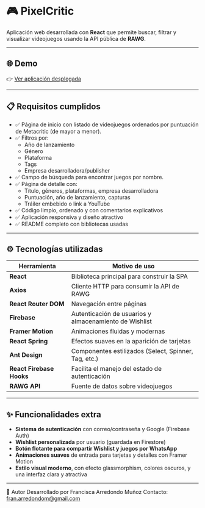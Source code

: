 # 🎮 PixelCritic

Aplicación web desarrollada con **React** que permite buscar, filtrar y visualizar videojuegos usando la API pública de **RAWG**.

---

## 🌐 Demo

👉 [Ver aplicación desplegada](---) 

---

## 📋 Requisitos cumplidos

- ✅ Página de inicio con listado de videojuegos ordenados por puntuación de Metacritic (de mayor a menor).
- ✅ Filtros por:
  - Año de lanzamiento
  - Género
  - Plataforma
  - Tags
  - Empresa desarrolladora/publisher
- ✅ Campo de búsqueda para encontrar juegos por nombre.
- ✅ Página de detalle con:
  - Título, géneros, plataformas, empresa desarrolladora
  - Puntuación, año de lanzamiento, capturas
  - Tráiler embebido o link a YouTube
- ✅ Código limpio, ordenado y con comentarios explicativos
- ✅ Aplicación responsiva y diseño atractivo
- ✅ README completo con bibliotecas usadas

---

## ⚙️ Tecnologías utilizadas

| Herramienta | Motivo de uso |
|-------------|---------------|
| **React** | Biblioteca principal para construir la SPA |
| **Axios** | Cliente HTTP para consumir la API de RAWG |
| **React Router DOM** | Navegación entre páginas |
| **Firebase** | Autenticación de usuarios y almacenamiento de Wishlist |
| **Framer Motion** | Animaciones fluidas y modernas |
| **React Spring** | Efectos suaves en la aparición de tarjetas |
| **Ant Design** | Componentes estilizados (Select, Spinner, Tag, etc.) |
| **React Firebase Hooks** | Facilita el manejo del estado de autenticación |
| **RAWG API** | Fuente de datos sobre videojuegos |

---

## ✨ Funcionalidades extra

- **Sistema de autenticación** con correo/contraseña y Google (Firebase Auth)
- **Wishlist personalizada** por usuario (guardada en Firestore)
- **Botón flotante para compartir Wishlist y juegos por WhatsApp**
- **Animaciones suaves** de entrada para tarjetas y detalles con Framer Motion
- **Estilo visual moderno**, con efecto glassmorphism, colores oscuros, y una interfaz clara y atractiva

---

🚀 Autor
Desarrollado por Francisca Arredondo Muñoz
Contacto: fran.arredondom@gmail.com